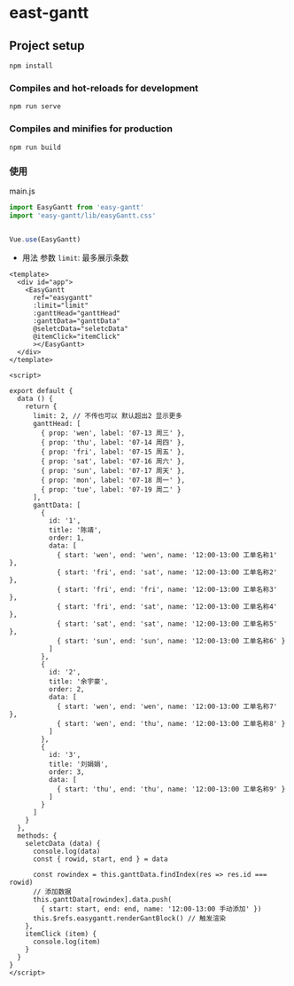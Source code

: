 # east-gantt

## Project setup
```
npm install
```

### Compiles and hot-reloads for development
```
npm run serve
```

### Compiles and minifies for production
```
npm run build
```
### 使用
main.js
```js
import EasyGantt from 'easy-gantt'
import 'easy-gantt/lib/easyGantt.css'


Vue.use(EasyGantt)
```

+ 用法
参数
``` limit ```: 最多展示条数

``` vue
<template>
  <div id="app">
    <EasyGantt
      ref="easygantt"
      :limit="limit"
      :ganttHead="ganttHead"
      :ganttData="ganttData"
      @seletcData="seletcData"
      @itemClick="itemClick"
      ></EasyGantt>
  </div>
</template>

<script>

export default {
  data () {
    return {
      limit: 2, // 不传也可以 默认超出2 显示更多
      ganttHead: [
        { prop: 'wen', label: '07-13 周三' },
        { prop: 'thu', label: '07-14 周四' },
        { prop: 'fri', label: '07-15 周五' },
        { prop: 'sat', label: '07-16 周六' },
        { prop: 'sun', label: '07-17 周天' },
        { prop: 'mon', label: '07-18 周一' },
        { prop: 'tue', label: '07-19 周二' }
      ],
      ganttData: [
        {
          id: '1',
          title: '陈靖',
          order: 1,
          data: [
            { start: 'wen', end: 'wen', name: '12:00-13:00 工单名称1' },
            { start: 'fri', end: 'sat', name: '12:00-13:00 工单名称2' },
            { start: 'fri', end: 'fri', name: '12:00-13:00 工单名称3' },
            { start: 'fri', end: 'sat', name: '12:00-13:00 工单名称4' },
            { start: 'sat', end: 'sat', name: '12:00-13:00 工单名称5' },
            { start: 'sun', end: 'sun', name: '12:00-13:00 工单名称6' }
          ]
        },
        {
          id: '2',
          title: '余宇豪',
          order: 2,
          data: [
            { start: 'wen', end: 'wen', name: '12:00-13:00 工单名称7' },
            { start: 'wen', end: 'thu', name: '12:00-13:00 工单名称8' }
          ]
        },
        {
          id: '3',
          title: '刘娟娟',
          order: 3,
          data: [
            { start: 'thu', end: 'thu', name: '12:00-13:00 工单名称9' }
          ]
        }
      ]
    }
  },
  methods: {
    seletcData (data) {
      console.log(data)
      const { rowid, start, end } = data

      const rowindex = this.ganttData.findIndex(res => res.id === rowid)
      // 添加数据
      this.ganttData[rowindex].data.push(
        { start: start, end: end, name: '12:00-13:00 手动添加' })
      this.$refs.easygantt.renderGantBlock() // 触发渲染
    },
    itemClick (item) {
      console.log(item)
    }
  }
}
</script>


```